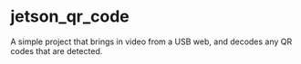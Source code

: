 # jetson_qr_code
A simple project that brings in video from a USB web, and decodes any QR codes that are detected. 
